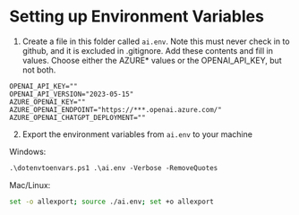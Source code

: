 # Setting up Environment Variables

1. Create a file in this folder called `ai.env`.  Note this must never check in to github, and it is excluded in .gitignore.  Add these contents and fill in values.  Choose either the AZURE* values or the OPENAI_API_KEY, but not both.

```
OPENAI_API_KEY=""
OPENAI_API_VERSION="2023-05-15"
AZURE_OPENAI_KEY=""
AZURE_OPENAI_ENDPOINT="https://***.openai.azure.com/"
AZURE_OPENAI_CHATGPT_DEPLOYMENT=""
```

2. Export the environment variables from `ai.env` to your machine

Windows:
```ps
.\dotenvtoenvars.ps1 .\ai.env -Verbose -RemoveQuotes
```

Mac/Linux:
```sh
set -o allexport; source ./ai.env; set +o allexport
```
